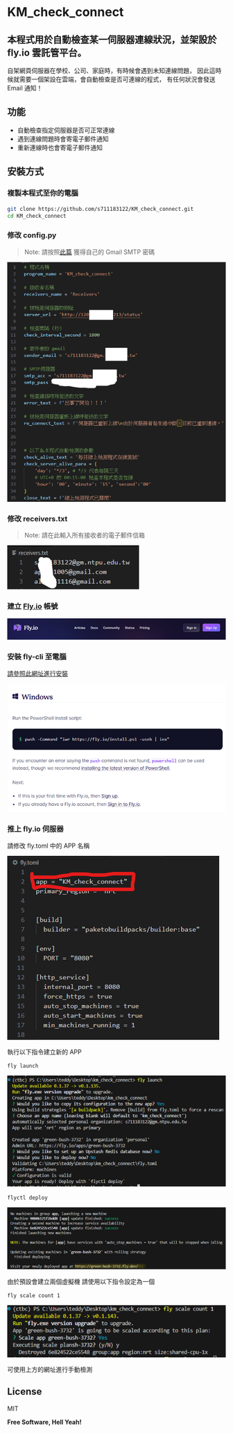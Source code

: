 # KM_check_connect
## 本程式用於自動檢查某一伺服器連線狀況，並架設於 fly.io 雲託管平台。

自架網頁伺服器在學校、公司、家庭時，有時候會遇到未知連線問題，
因此這時候就需要一個架設在雲端，會自動檢查是否可連線的程式，
有任何狀況會發送 Email 通知！


## 功能

- 自動檢查指定伺服器是否可正常連線
- 遇到連線問題時會寄電子郵件通知
- 重新連線時也會寄電子郵件通知

## 安裝方式

### 複製本程式至你的電腦
```sh
git clone https://github.com/s711183122/KM_check_connect.git
cd KM_check_connect
```
### 修改 config.py
> Note: 請按照[此篇](https://wiki.eztrust.com.tw/webdesign/D/1360) 獲得自己的 Gmail SMTP 密碼

![](img/md_pc1.png)

### 修改 receivers.txt
> Note: 請在此輸入所有接收者的電子郵件信箱

![](img/md_pc2.png)

### 建立 [Fly.io](https://fly.io/) 帳號

![](img/md_pc_fly.png)

### 安裝 fly-cli 至電腦
[請參照此網址進行安裝](https://fly.io/docs/hands-on/install-flyctl/)

![](img/md_pc_fly2.png)

### 推上 fly.io 伺服器
請修改 fly.toml 中的 APP 名稱

![](img/md_pc_flytoml.png)

執行以下指令建立新的 APP
```sh
fly launch
```
![](img/md_pc_fly_deploy.png)
```sh
flyctl deploy
```
![](img/md_pc_fly_deploy2.png)

由於預設會建立兩個虛擬機 請使用以下指令設定為一個
```sh
fly scale count 1
```
![](img/md_pc_fly_deploy3.png)

可使用上方的網址進行手動檢測
## License

MIT

**Free Software, Hell Yeah!**

